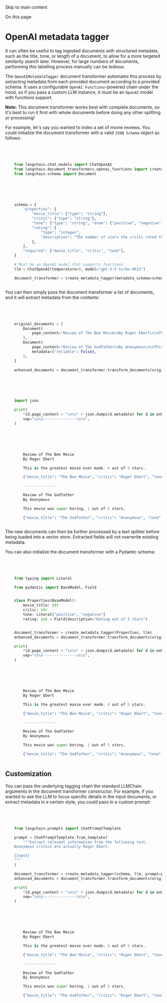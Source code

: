 

Skip to main content

On this page

# OpenAI metadata tagger

It can often be useful to tag ingested documents with structured metadata, such as the title, tone, or length of a document, to allow for a more targeted similarity search later. However, for large
numbers of documents, performing this labelling process manually can be tedious.

The `OpenAIMetadataTagger` document transformer automates this process by extracting metadata from each provided document according to a provided schema. It uses a configurable `OpenAI
Functions`-powered chain under the hood, so if you pass a custom LLM instance, it must be an `OpenAI` model with functions support.

**Note:** This document transformer works best with complete documents, so it's best to run it first with whole documents before doing any other splitting or processing!

For example, let's say you wanted to index a set of movie reviews. You could initialize the document transformer with a valid `JSON Schema` object as follows:

```python




    from langchain.chat_models import ChatOpenAI
    from langchain.document_transformers.openai_functions import create_metadata_tagger
    from langchain.schema import Document



```


```python




    schema = {
        "properties": {
            "movie_title": {"type": "string"},
            "critic": {"type": "string"},
            "tone": {"type": "string", "enum": ["positive", "negative"]},
            "rating": {
                "type": "integer",
                "description": "The number of stars the critic rated the movie",
            },
        },
        "required": ["movie_title", "critic", "tone"],
    }

    # Must be an OpenAI model that supports functions
    llm = ChatOpenAI(temperature=0, model="gpt-3.5-turbo-0613")

    document_transformer = create_metadata_tagger(metadata_schema=schema, llm=llm)



```


You can then simply pass the document transformer a list of documents, and it will extract metadata from the contents:

```python




    original_documents = [
        Document(
            page_content="Review of The Bee Movie\nBy Roger Ebert\n\nThis is the greatest movie ever made. 4 out of 5 stars."
        ),
        Document(
            page_content="Review of The Godfather\nBy Anonymous\n\nThis movie was super boring. 1 out of 5 stars.",
            metadata={"reliable": False},
        ),
    ]

    enhanced_documents = document_transformer.transform_documents(original_documents)



```


```python




    import json

    print(
        *[d.page_content + "\n\n" + json.dumps(d.metadata) for d in enhanced_documents],
        sep="\n\n---------------\n\n",
    )



```


```python




        Review of The Bee Movie
        By Roger Ebert

        This is the greatest movie ever made. 4 out of 5 stars.

        {"movie_title": "The Bee Movie", "critic": "Roger Ebert", "tone": "positive", "rating": 4}

        ---------------

        Review of The Godfather
        By Anonymous

        This movie was super boring. 1 out of 5 stars.

        {"movie_title": "The Godfather", "critic": "Anonymous", "tone": "negative", "rating": 1, "reliable": false}



```


The new documents can then be further processed by a text splitter before being loaded into a vector store. Extracted fields will not overwrite existing metadata.

You can also initialize the document transformer with a Pydantic schema:

```python




    from typing import Literal

    from pydantic import BaseModel, Field


    class Properties(BaseModel):
        movie_title: str
        critic: str
        tone: Literal["positive", "negative"]
        rating: int = Field(description="Rating out of 5 stars")


    document_transformer = create_metadata_tagger(Properties, llm)
    enhanced_documents = document_transformer.transform_documents(original_documents)

    print(
        *[d.page_content + "\n\n" + json.dumps(d.metadata) for d in enhanced_documents],
        sep="\n\n---------------\n\n",
    )



```


```python




        Review of The Bee Movie
        By Roger Ebert

        This is the greatest movie ever made. 4 out of 5 stars.

        {"movie_title": "The Bee Movie", "critic": "Roger Ebert", "tone": "positive", "rating": 4}

        ---------------

        Review of The Godfather
        By Anonymous

        This movie was super boring. 1 out of 5 stars.

        {"movie_title": "The Godfather", "critic": "Anonymous", "tone": "negative", "rating": 1, "reliable": false}



```


## Customization​

You can pass the underlying tagging chain the standard LLMChain arguments in the document transformer constructor. For example, if you wanted to ask the LLM to focus specific details in the input
documents, or extract metadata in a certain style, you could pass in a custom prompt:

```python




    from langchain.prompts import ChatPromptTemplate

    prompt = ChatPromptTemplate.from_template(
        """Extract relevant information from the following text.
    Anonymous critics are actually Roger Ebert.

    {input}
    """
    )

    document_transformer = create_metadata_tagger(schema, llm, prompt=prompt)
    enhanced_documents = document_transformer.transform_documents(original_documents)

    print(
        *[d.page_content + "\n\n" + json.dumps(d.metadata) for d in enhanced_documents],
        sep="\n\n---------------\n\n",
    )



```


```python




        Review of The Bee Movie
        By Roger Ebert

        This is the greatest movie ever made. 4 out of 5 stars.

        {"movie_title": "The Bee Movie", "critic": "Roger Ebert", "tone": "positive", "rating": 4}

        ---------------

        Review of The Godfather
        By Anonymous

        This movie was super boring. 1 out of 5 stars.

        {"movie_title": "The Godfather", "critic": "Roger Ebert", "tone": "negative", "rating": 1, "reliable": false}



```
